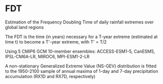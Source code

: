 # FDT

Estimation of the Frequency Doubling Time of daily rainfall extremes over global land regions

The FDT is the time (in years) necessary for a T-year extreme (estimated at time t) to become a T'-year extreme, with T' = T/2

Using 5 CMIP6 GCM 10-member ensembles: ACCESS-ESM1-5, CanESM5, IPSL-CM6A-LR, MIROC6, MPI-ESM1-2-LR 

A non-stationary Generalized Extreme Value (NS-GEV) distribution is fitted to the 1950-2100 sample of annual maxima of 1-day and 7-day precipitation accumulation (RX1D and RX7D, respectively)
